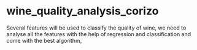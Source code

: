 # wine_quality_analysis_corizo
Several features will be used to classify the quality of wine, we need to analyse all the features with the help of regression and classification and come with the best algorithm,
